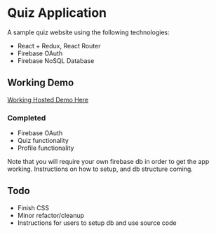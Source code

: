 # Quiz Application
A sample quiz website using the following technologies:

* React + Redux, React Router
* Firebase OAuth
* Firebase NoSQL Database

## Working Demo

[Working Hosted Demo Here](https://still-spire-99269.herokuapp.com/)

### Completed

* Firebase OAuth
* Quiz functionality
* Profile functionality


Note that you will require your own firebase db in order to get the app working. Instructions on how to setup, and db structure coming.

## Todo

* Finish CSS
* Minor refactor/cleanup
* Instructions for users to setup db and use source code

